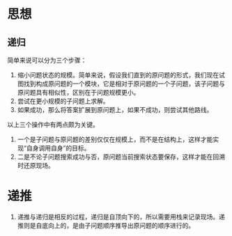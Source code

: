 # 思想

## 递归
简单来说可以分为三个步骤：
1. 缩小问题状态的规模。简单来说，假设我们直到的原问题的形式，我们现在试图找到构成原问题的一个模块，它是相对于原问题的一个子问题，该子问题与原问题具有相似性，区别在于问题规模更小。
2. 尝试在更小规模的子问题上求解。
3. 如果成功，那么将答案扩展到原问题上，如果不成功，则尝试其他路线。

以上三个操作中有两点颇为关键。
1. 一个是子问题与原问题的差别仅仅在规模上，而不是在结构上，这样才能实现“自身调用自身”的目标。
2. 二是不论子问题搜索成功与否，原问题当前搜索状态要保存，这样才能在回溯时还原现场。

# 递推
1. 递推与递归是相反的过程，递归是自顶向下的，所以需要用栈来记录现场。递推则是自底向上的，是由子问题顺序推导出原问题的顺序进行的。


